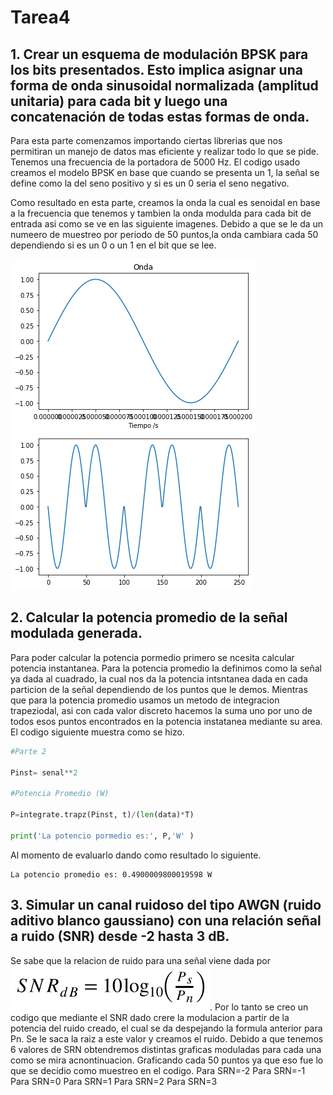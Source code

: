 # Tarea4

## 1. Crear un esquema de modulación BPSK para los bits presentados. Esto implica asignar una forma de onda sinusoidal normalizada (amplitud unitaria) para cada bit y luego una concatenación de todas estas formas de onda.

Para esta parte comenzamos importando ciertas librerias que nos permitiran un manejo de datos mas eficiente y realizar todo lo que se pide. Tenemos una frecuencia de la portadora de 5000 Hz. El codigo usado  creamos el modelo BPSK en base que cuando se presenta un 1, la señal se define como la del seno positivo y si es un 0 seria el seno negativo.

Como resultado en esta parte, creamos la onda la cual es senoidal en base a la frecuencia que tenemos y tambien la onda modulda para cada bit de entrada asi como se ve en las siguiente imagenes. Debido a que se le da un numeero de muestreo por periodo de 50 puntos,la onda cambiara cada 50 dependiendo si es un 0 o un 1 en el bit que se lee. 

<img src="Figure_1.png"> <img src="Figure_2.png">


## 2. Calcular la potencia promedio de la señal modulada generada.

Para poder calcular la potencia pormedio primero se ncesita calcular potencia instantanea. Para la potencia promedio la definimos como la señal ya dada al cuadrado, la cual nos da la potencia intsntanea dada en cada particion de la señal dependiendo de los puntos que le demos. Mientras que para la potencia promedio usamos un metodo de integracion trapeziodal, asi con cada valor discreto hacemos la suma uno por uno de todos esos puntos encontrados en la potencia instatanea mediante su area. El codigo siguiente muestra como se hizo.


```python
#Parte 2

Pinst= senal**2

#Potencia Promedio (W)

P=integrate.trapz(Pinst, t)/(len(data)*T)

print('La potencio pormedio es:', P,'W' ) 
```
Al momento de evaluarlo dando como resultado lo siguiente.

```
La potencio promedio es: 0.4900009800019598 W
```

## 3. Simular un canal ruidoso del tipo AWGN (ruido aditivo blanco gaussiano) con una relación señal a ruido (SNR) desde -2 hasta 3 dB.

Se sabe que la relacion de ruido para una señal viene dada por <img src="SNR.png">.
Por  lo tanto se creo un codigo que mediante el SNR dado crere la modulacion a partir de la potencia del ruido creado, el cual se da despejando la formula anterior para Pn.  Se le saca la raiz a este valor y creamos el ruido. Debido a que tenemos 6 valores de SRN obtendremos distintas graficas moduladas para cada una como se mira acnontinuacion. Graficando cada 50 puntos ya que eso fue lo que se decidio como muestreo en el codigo.
Para SRN=-2
Para SRN=-1
Para SRN=0
Para SRN=1
Para SRN=2
Para SRN=3




